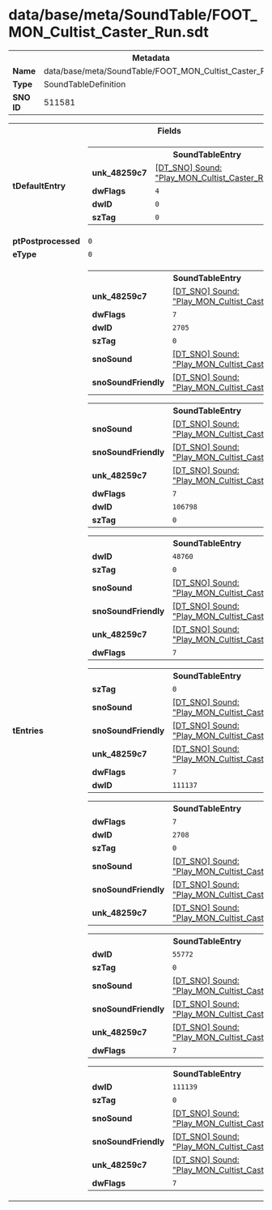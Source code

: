 <h1>data/base/meta/SoundTable/FOOT_MON_Cultist_Caster_Run.sdt</h1><table><tr><th colspan="100%">Metadata</th></tr><tr><td><b>Name</b></td><td>data/base/meta/SoundTable/FOOT_MON_Cultist_Caster_Run.sdt</td></tr><tr><td><b>Type</b></td><td>SoundTableDefinition</td></tr><tr><td><b>SNO ID</b></td><td>511581</td></tr></table>

<table><tr><th colspan="100%">Fields</th></tr><tr><td><b>tDefaultEntry</b></td><td><table><tr><th colspan="100%">SoundTableEntry</th></tr><tr><td><b>unk_48259c7</b></td><td><a href="..\Sound\Play_MON_Cultist_Caster_Run_FS_3P.snd">[DT_SNO] Sound: "Play_MON_Cultist_Caster_Run_FS_3P"</a></td></tr><tr><td><b>dwFlags</b></td><td><code>4</code></td></tr><tr><td><b>dwID</b></td><td><code>0</code></td></tr><tr><td><b>szTag</b></td><td><code>0</code></td></tr></table>

</td></tr><tr><td><b>ptPostprocessed</b></td><td><code>0</code></td></tr><tr><td><b>eType</b></td><td><code>0</code></td></tr><tr><td><b>tEntries</b></td><td><table><tr><th colspan="100%">SoundTableEntry</th></tr><tr><td><b>unk_48259c7</b></td><td><a href="..\Sound\Play_MON_Cultist_Caster_Run_FS_3P.snd">[DT_SNO] Sound: "Play_MON_Cultist_Caster_Run_FS_3P"</a></td></tr><tr><td><b>dwFlags</b></td><td><code>7</code></td></tr><tr><td><b>dwID</b></td><td><code>2705</code></td></tr><tr><td><b>szTag</b></td><td><code>0</code></td></tr><tr><td><b>snoSound</b></td><td><a href="..\Sound\Play_MON_Cultist_Caster_Run_FS_3P.snd">[DT_SNO] Sound: "Play_MON_Cultist_Caster_Run_FS_3P"</a></td></tr><tr><td><b>snoSoundFriendly</b></td><td><a href="..\Sound\Play_MON_Cultist_Caster_Run_FS_3P.snd">[DT_SNO] Sound: "Play_MON_Cultist_Caster_Run_FS_3P"</a></td></tr></table>


<table><tr><th colspan="100%">SoundTableEntry</th></tr><tr><td><b>snoSound</b></td><td><a href="..\Sound\Play_MON_Cultist_Caster_Run_FS_3P.snd">[DT_SNO] Sound: "Play_MON_Cultist_Caster_Run_FS_3P"</a></td></tr><tr><td><b>snoSoundFriendly</b></td><td><a href="..\Sound\Play_MON_Cultist_Caster_Run_FS_3P.snd">[DT_SNO] Sound: "Play_MON_Cultist_Caster_Run_FS_3P"</a></td></tr><tr><td><b>unk_48259c7</b></td><td><a href="..\Sound\Play_MON_Cultist_Caster_Run_FS_3P.snd">[DT_SNO] Sound: "Play_MON_Cultist_Caster_Run_FS_3P"</a></td></tr><tr><td><b>dwFlags</b></td><td><code>7</code></td></tr><tr><td><b>dwID</b></td><td><code>106798</code></td></tr><tr><td><b>szTag</b></td><td><code>0</code></td></tr></table>


<table><tr><th colspan="100%">SoundTableEntry</th></tr><tr><td><b>dwID</b></td><td><code>48760</code></td></tr><tr><td><b>szTag</b></td><td><code>0</code></td></tr><tr><td><b>snoSound</b></td><td><a href="..\Sound\Play_MON_Cultist_Caster_Run_FS_3P.snd">[DT_SNO] Sound: "Play_MON_Cultist_Caster_Run_FS_3P"</a></td></tr><tr><td><b>snoSoundFriendly</b></td><td><a href="..\Sound\Play_MON_Cultist_Caster_Run_FS_3P.snd">[DT_SNO] Sound: "Play_MON_Cultist_Caster_Run_FS_3P"</a></td></tr><tr><td><b>unk_48259c7</b></td><td><a href="..\Sound\Play_MON_Cultist_Caster_Run_FS_3P.snd">[DT_SNO] Sound: "Play_MON_Cultist_Caster_Run_FS_3P"</a></td></tr><tr><td><b>dwFlags</b></td><td><code>7</code></td></tr></table>


<table><tr><th colspan="100%">SoundTableEntry</th></tr><tr><td><b>szTag</b></td><td><code>0</code></td></tr><tr><td><b>snoSound</b></td><td><a href="..\Sound\Play_MON_Cultist_Caster_Run_FS_3P.snd">[DT_SNO] Sound: "Play_MON_Cultist_Caster_Run_FS_3P"</a></td></tr><tr><td><b>snoSoundFriendly</b></td><td><a href="..\Sound\Play_MON_Cultist_Caster_Run_FS_3P.snd">[DT_SNO] Sound: "Play_MON_Cultist_Caster_Run_FS_3P"</a></td></tr><tr><td><b>unk_48259c7</b></td><td><a href="..\Sound\Play_MON_Cultist_Caster_Run_FS_3P.snd">[DT_SNO] Sound: "Play_MON_Cultist_Caster_Run_FS_3P"</a></td></tr><tr><td><b>dwFlags</b></td><td><code>7</code></td></tr><tr><td><b>dwID</b></td><td><code>111137</code></td></tr></table>


<table><tr><th colspan="100%">SoundTableEntry</th></tr><tr><td><b>dwFlags</b></td><td><code>7</code></td></tr><tr><td><b>dwID</b></td><td><code>2708</code></td></tr><tr><td><b>szTag</b></td><td><code>0</code></td></tr><tr><td><b>snoSound</b></td><td><a href="..\Sound\Play_MON_Cultist_Caster_Run_FS_3P.snd">[DT_SNO] Sound: "Play_MON_Cultist_Caster_Run_FS_3P"</a></td></tr><tr><td><b>snoSoundFriendly</b></td><td><a href="..\Sound\Play_MON_Cultist_Caster_Run_FS_3P.snd">[DT_SNO] Sound: "Play_MON_Cultist_Caster_Run_FS_3P"</a></td></tr><tr><td><b>unk_48259c7</b></td><td><a href="..\Sound\Play_MON_Cultist_Caster_Run_FS_3P.snd">[DT_SNO] Sound: "Play_MON_Cultist_Caster_Run_FS_3P"</a></td></tr></table>


<table><tr><th colspan="100%">SoundTableEntry</th></tr><tr><td><b>dwID</b></td><td><code>55772</code></td></tr><tr><td><b>szTag</b></td><td><code>0</code></td></tr><tr><td><b>snoSound</b></td><td><a href="..\Sound\Play_MON_Cultist_Caster_Run_FS_3P.snd">[DT_SNO] Sound: "Play_MON_Cultist_Caster_Run_FS_3P"</a></td></tr><tr><td><b>snoSoundFriendly</b></td><td><a href="..\Sound\Play_MON_Cultist_Caster_Run_FS_3P.snd">[DT_SNO] Sound: "Play_MON_Cultist_Caster_Run_FS_3P"</a></td></tr><tr><td><b>unk_48259c7</b></td><td><a href="..\Sound\Play_MON_Cultist_Caster_Run_FS_3P.snd">[DT_SNO] Sound: "Play_MON_Cultist_Caster_Run_FS_3P"</a></td></tr><tr><td><b>dwFlags</b></td><td><code>7</code></td></tr></table>


<table><tr><th colspan="100%">SoundTableEntry</th></tr><tr><td><b>dwID</b></td><td><code>111139</code></td></tr><tr><td><b>szTag</b></td><td><code>0</code></td></tr><tr><td><b>snoSound</b></td><td><a href="..\Sound\Play_MON_Cultist_Caster_Run_FS_3P.snd">[DT_SNO] Sound: "Play_MON_Cultist_Caster_Run_FS_3P"</a></td></tr><tr><td><b>snoSoundFriendly</b></td><td><a href="..\Sound\Play_MON_Cultist_Caster_Run_FS_3P.snd">[DT_SNO] Sound: "Play_MON_Cultist_Caster_Run_FS_3P"</a></td></tr><tr><td><b>unk_48259c7</b></td><td><a href="..\Sound\Play_MON_Cultist_Caster_Run_FS_3P.snd">[DT_SNO] Sound: "Play_MON_Cultist_Caster_Run_FS_3P"</a></td></tr><tr><td><b>dwFlags</b></td><td><code>7</code></td></tr></table>


</td></tr></table>

